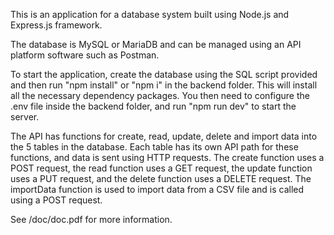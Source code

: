 This is an application for a database system built using Node.js and Express.js framework.

The database is MySQL or MariaDB and can be managed using an API platform software such as Postman.

To start the application, create the database using the SQL script provided and then run "npm install" or "npm i" in the backend folder. This will install all the necessary dependency packages. You then need to configure the .env file inside the backend folder, and run "npm run dev" to start the server.

The API has functions for create, read, update, delete and import data into the 5 tables in the database. Each table has its own API path for these functions, and data is sent using HTTP requests. The create function uses a POST request, the read function uses a GET request, the update function uses a PUT request, and the delete function uses a DELETE request. The importData function is used to import data from a CSV file and is called using a POST request.

See /doc/doc.pdf for more information.